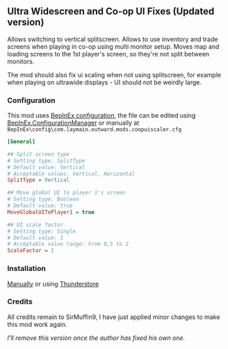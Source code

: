 ## Ultra Widescreen and Co-op UI Fixes (Updated version)

Allows switching to vertical splitscreen.
Allows to use inventory and trade screens when playing in co-op using multi monitor setup.
Moves map and loading screens to the 1st player's screen, so they're not split between monitors.

The mod should also fix ui scaling when not using splitscreen,
for example when playing on ultrawide displays - UI should not be weirdly large.

### Configuration

This mod uses [BepInEx configuration](https://docs.bepinex.dev/articles/user_guide/configuration.html),
the file can be edited using [BepInEx.ConfigurationManager](https://github.com/BepInEx/BepInEx.ConfigurationManager)
or manually at `BepInEx\config\com.laymain.outward.mods.coopuiscaler.cfg`

```ini
[General]

## Split screen type
# Setting type: SplitType
# Default value: Vertical
# Acceptable values: Vertical, Horizontal
SplitType = Vertical

## Move global UI to player 1's screen
# Setting type: Boolean
# Default value: true
MoveGlobalUIToPlayer1 = true

## UI scale factor
# Setting type: Single
# Default value: 1
# Acceptable value range: From 0,5 to 2
ScaleFactor = 1
```

### Installation

[Manually](https://outward.fandom.com/wiki/Installing_Mods#BepInEx_(Manual_installation))
or using [Thunderstore](https://outward.fandom.com/wiki/Installing_Mods#Thunderstore)

### Credits

All credits remain to SirMuffin9, I have just applied minor changes to make this mod work again.

_I'll remove this version once the author has fixed his own one._

